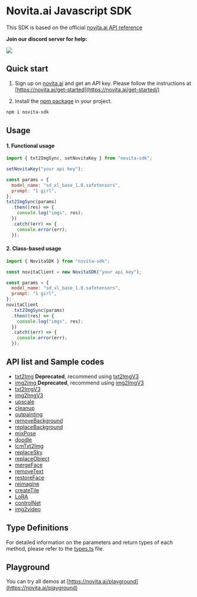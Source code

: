 <!-- @format -->

# Novita.ai Javascript SDK

This SDK is based on the official [novita.ai API reference](https://docs.novita.ai/)

**Join our discord server for help:**

[![](https://camo.githubusercontent.com/9e84c06fb8b42a41d2b23950ca281a931934134b217fd2334bfa5eb257d96c23/68747470733a2f2f646362616467652e76657263656c2e6170702f6170692f7365727665722f4d7178376e57597a4446)](https://discord.com/invite/Fn3peMYMQf)

## Quick start

1. Sign up on [novita.ai](https://novita.ai) and get an API key. Please follow the instructions at [https://novita.ai/get-started](https://novita.ai/get-started/)

2. Install the [npm package](https://www.npmjs.com/package/novita-sdk) in your project.

```bash
npm i novita-sdk
```

## Usage

#### 1. Functional usage

```javascript
import { txt2ImgSync, setNovitaKey } from "novita-sdk";

setNovitaKey("your api key");

const params = {
  model_name: "sd_xl_base_1.0.safetensors",
  prompt: "1 girl",
};
txt2ImgSync(params)
  .then((res) => {
    console.log("imgs", res);
  })
  .catch((err) => {
    console.error(err);
  });
```

#### 2. Class-based usage

```javascript
import { NovitaSDK } from "novita-sdk";

const novitaClient = new NovitaSDK("your api key");

const params = {
  model_name: "sd_xl_base_1.0.safetensors",
  prompt: "1 girl",
};
novitaClient
  .txt2ImgSync(params)
  .then((res) => {
    console.log("imgs", res);
  })
  .catch((err) => {
    console.error(err);
  });
```

## API list and Sample codes

- [txt2Img](https://github.com/novitalabs/javascript-sdk/blob/main/examples/txt2img.js) **Deprecated**, recommend using [txt2ImgV3](https://github.com/novitalabs/javascript-sdk/blob/main/examples/txt2ImgV3.js)
- [img2img ](https://github.com/novitalabs/javascript-sdk/blob/main/examples/img2img.js) **Deprecated**, recommend using [img2ImgV3](https://github.com/novitalabs/javascript-sdk/blob/main/examples/img2ImgV3.js)
- [txt2ImgV3](https://github.com/novitalabs/javascript-sdk/blob/main/examples/txt2ImgV3.js)
- [img2ImgV3](https://github.com/novitalabs/javascript-sdk/blob/main/examples/img2ImgV3.js)
- [upscale](https://github.com/novitalabs/javascript-sdk/blob/main/examples/upscale.js)
- [cleanup](https://github.com/novitalabs/javascript-sdk/blob/main/examples/cleanup.js)
- [outpainting](https://github.com/novitalabs/javascript-sdk/blob/main/examples/outpainting.js)
- [removeBackground](https://github.com/novitalabs/javascript-sdk/blob/main/examples/removebg.js)
- [replaceBackground](https://github.com/novitalabs/javascript-sdk/blob/main/examples/replacebg.js)
- [mixPose](https://github.com/novitalabs/javascript-sdk/blob/main/examples/mixpose.js)
- [doodle](https://github.com/novitalabs/javascript-sdk/blob/main/examples/doodle.js)
- [lcmTxt2Img](https://github.com/novitalabs/javascript-sdk/blob/main/examples/lcm_txt2img.js)
- [replaceSky](https://github.com/novitalabs/javascript-sdk/blob/main/examples/replace_sky.js)
- [replaceObject](https://github.com/novitalabs/javascript-sdk/blob/main/examples/replace_object.js)
- [mergeFace](https://github.com/novitalabs/javascript-sdk/blob/main/examples/merge_face.js)
- [removeText](https://github.com/novitalabs/javascript-sdk/blob/main/examples/removetxt.js)
- [restoreFace](https://github.com/novitalabs/javascript-sdk/blob/main/examples/restore_face.js)
- [reimagine](https://github.com/novitalabs/javascript-sdk/blob/main/examples/reimagine.js)
- [createTile](https://github.com/novitalabs/javascript-sdk/blob/main/examples/createtile.js)
- [LoRA](https://github.com/novitalabs/javascript-sdk/blob/main/examples/lora.js)
- [controlNet](https://github.com/novitalabs/javascript-sdk/blob/main/examples/controlnet.js)
- [img2video](https://github.com/novitalabs/javascript-sdk/blob/main/examples/controlnet.js)

## Type Definitions

For detailed information on the parameters and return types of each method, please refer to the [types.ts](https://github.com/novitalabs/javascript-sdk/blob/main/src/types.ts) file.

## Playground

You can try all demos at [https://novita.ai/playground](https://novita.ai/playground)
